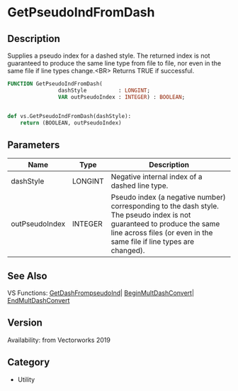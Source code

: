# GetPseudoIndFromDash

## Description
Supplies a pseudo index for a dashed style. The returned index is not guaranteed to produce the same line type from file to file, nor even in the same file if line types change.&lt;BR&gt;
Returns TRUE if successful.

```pascal
FUNCTION GetPseudoIndFromDash(
				dashStyle          : LONGINT;
				VAR outPseudoIndex : INTEGER) : BOOLEAN;
```

```python

def vs.GetPseudoIndFromDash(dashStyle):
    return (BOOLEAN, outPseudoIndex)
```

## Parameters
|Name|Type|Description|
|---|---|---|
|dashStyle|LONGINT|Negative internal index of a dashed line type.|
|outPseudoIndex|INTEGER|Pseudo index (a negative number) corresponding to the dash style.  The pseudo index is not guaranteed to produce the same line across files (or even in the same file if line types are changed).|

## See Also
VS Functions:
[GetDashFrompseudoInd](GetDashFrompseudoInd.md)| [BeginMultDashConvert](BeginMultDashConvert.md)| [EndMultDashConvert](EndMultDashConvert.md)

## Version
Availability: from Vectorworks 2019
## Category
* Utility

